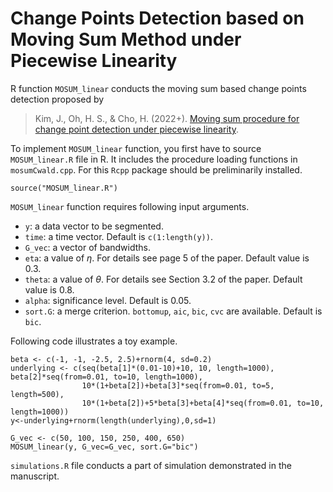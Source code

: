# Change Points Detection based on Moving Sum Method under Piecewise Linearity

R function `MOSUM_linear` conducts the moving sum based change points detection proposed by 
> Kim, J., Oh, H. S., & Cho, H. (2022+). <a href = "https://arxiv.org/abs/2208.04900">Moving sum procedure for change point detection under piecewise linearity</a>. 

To implement `MOSUM_linear` function, you first have to source `MOSUM_linear.R` file in R. It includes the procedure loading functions in `mosumCwald.cpp`. For this `Rcpp` package should be preliminarily installed.
```{r}
source("MOSUM_linear.R")
```

`MOSUM_linear` function requires following input arguments. 

- `y`: a data vector to be segmented.
- `time`: a time vector. Default is `c(1:length(y))`.
- `G_vec`: a vector of bandwidths.
- `eta`: a value of $\eta$. For details see page 5 of the paper. Default value is 0.3.
- `theta`: a value of $\theta$. For details see Section 3.2 of the paper. Default value is 0.8.
- `alpha`: significance level. Default is 0.05.
- `sort.G`: a merge criterion. `bottomup`, `aic`, `bic`, `cvc` are available. Default is `bic`. 

Following code illustrates a toy example. 

```{r}
beta <- c(-1, -1, -2.5, 2.5)+rnorm(4, sd=0.2)
underlying <- c(seq(beta[1]*(0.01-10)+10, 10, length=1000), beta[2]*seq(from=0.01, to=10, length=1000), 
                10*(1+beta[2])+beta[3]*seq(from=0.01, to=5, length=500), 
                10*(1+beta[2])+5*beta[3]+beta[4]*seq(from=0.01, to=10, length=1000))
y<-underlying+rnorm(length(underlying),0,sd=1)

G_vec <- c(50, 100, 150, 250, 400, 650)
MOSUM_linear(y, G_vec=G_vec, sort.G="bic")
```

`simulations.R` file conducts a part of simulation demonstrated in the manuscript. 
